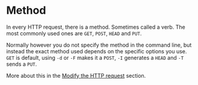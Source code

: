 # Method

In every HTTP request, there is a method. Sometimes called a verb. The most
commonly used ones are `GET`, `POST`, `HEAD` and `PUT`.

Normally however you do not specify the method in the command line, but
instead the exact method used depends on the specific options you use. `GET`
is default, using `-d` or `-F` makes it a `POST`, `-I` generates a `HEAD` and
`-T` sends a `PUT`.

More about this in the [Modify the HTTP request](modify/README.md) section.

